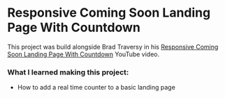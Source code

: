 # Responsive Coming Soon Landing Page With Countdown

This project was build alongside Brad Traversy in his [Responsive Coming Soon Landing Page With Countdown](https://www.youtube.com/watch?v=NNpwqrvPyyU&list=PLillGF-RfqbbnEGy3ROiLWk7JMCuSyQtX&index=34) YouTube video.

### What I learned making this project:
- How to add a real time counter to a basic landing page